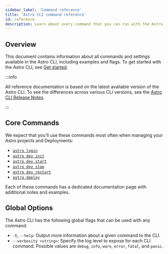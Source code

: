 ```yaml
---
sidebar_label: 'Command reference'
title: 'Astro CLI command reference'
id: reference
description: Learn about every command that you can run with the Astro CLI.
---
```


## Overview

This document contains information about all commands and settings available in the Astro CLI, including examples and flags. To get started with the Astro CLI, see [Get started](cli/get-started.md).

:::info

All reference documentation is based on the latest available version of the Astro CLI. To see the differences across various CLI versions, see the [Astro CLI Release Notes](cli/release-notes.md).

:::

## Core Commands

We expect that you'll use these commands most often when managing your Astro projects and Deployments:

- [`astro login`](cli/astro-login.md)
- [`astro dev init`](cli/astro-dev-init.md)
- [`astro dev start`](cli/astro-dev-start.md)
- [`astro dev stop`](cli/astro-dev-stop.md)
- [`astro dev restart`](cli/astro-dev-restart.md)
- [`astro deploy`](cli/astro-deploy.md)

Each of these commands has a dedicated documentation page with additional notes and examples.

## Global Options

The Astro CLI has the following global flags that can be used with any command:

- `-h`, `--help`: Output more information about a given command to the CLI.
- `--verbosity <string>`: Specify the log level to expose for each CLI command. Possible values are `debug`, `info`, `warn`, `error`, `fatal`, and `panic`.
